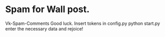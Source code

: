 # Spam for Wall post.
Vk-Spam-Comments
Good luck. 
Insert tokens in config.py 
python start.py
enter the necessary data and rejoice!
